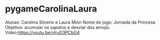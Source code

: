 # pygameCarolinaLaura
Alunas: Carolina Silverio e Laura Mion
Nome do jogo: Jornada da Princesa
Objetivo: acumular os sapatos e desviar dos emojis.
Vídeo:https://youtu.be/ylruD3PCbG4 
